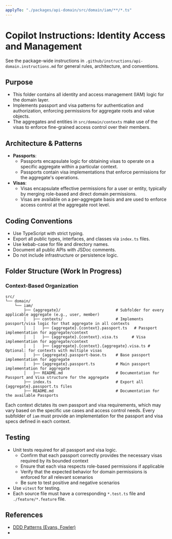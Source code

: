 ```yaml
---
applyTo: "./packages/api-domain/src/domain/iam/**/*.ts"
---
```


# Copilot Instructions: Identity Access and Management

See the package-wide instructions in `.github/instructions/api-domain.instructions.md` for general rules, architecture, and conventions.

## Purpose
- This folder contains all identity and access management (IAM) logic for the domain layer.
- Implements passport and visa patterns for authentication and authorization, enforcing permissions for aggregate roots and value objects.
- The aggregates and entities in `src/domain/contexts` make use of the visas to enforce fine-grained access control over their members.

## Architecture & Patterns
- **Passports**:  
    - Passports encapsulate logic for obtaining visas to operate on a specific aggregate within a particular context.
    - Passports contain visa implementations that enforce permissions for the aggregate's operations.
- **Visas**:  
    - Visas encapsulate effective permissions for a user or entity, typically by merging role-based and direct domain permissions.
    - Visas are available on a per-aggregate basis and are used to enforce access control at the aggregate root level.


## Coding Conventions
- Use TypeScript with strict typing.
- Export all public types, interfaces, and classes via `index.ts` files.
- Use kebab-case for file and directory names.
- Document all public APIs with JSDoc comments.
- Do not include infrastructure or persistence logic.

## Folder Structure (Work In Progress)

### Context-Based Organization
```
src/
└── domain/
    └── iam/
        ├── {aggregate}/                        # Subfolder for every applicable aggregate (e.g., user, member)
        │   ├── contexts/                       # Implements passport/visa logic for that aggregate in all contexts
        │   │   ├── {aggregate}.{context}.passport.ts   # Passport implementation for aggregate/context
        │   │   ├── {aggregate}.{context}.visa.ts      # Visa implementation for aggregate/context
        │   │   ├── {aggregate}.{context}.{aggregate}.visa.ts # Optional: for contexts with multiple visas
        │   ├── {aggregate}.passport-base.ts    # Base passport implementation for aggregate
        │   ├── {aggregate}.passport.ts         # Main passport implementation for aggregate
        │   ├── README.md                       # Documentation for Passport and Visa structure for the aggregate
        ├── index.ts                            # Export all {aggregate}.passport.ts files
        ├── README.md                           # Documentation for the available Passports
```

Each context dictates its own passport and visa requirements, which may vary based on the specific use cases and access control needs.
Every subfolder of `iam` must provide an implementation for the passport and visa specs defined in each context.

## Testing
- Unit tests required for all passport and visa logic. 
    - Confirm that each passport correctly provides the necessary visas required by its bounded context
    - Ensure that each visa respects role-based permissions if applicable
    - Verify that the expected behavior for domain permissions is enforced for all relevant scenarios
    - Be sure to test positive and negative scenarios
- Use `vitest` for testing.
- Each source file must have a corresponding `*.test.ts` file and `./feature/*.feature` file.

## References
- [DDD Patterns (Evans, Fowler)](https://martinfowler.com/bliki/DomainDrivenDesign.html)
-